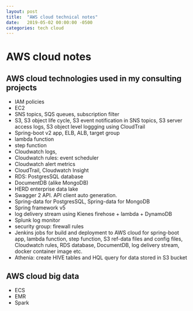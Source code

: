 ```yaml
---
layout: post
title:  "AWS cloud technical notes"
date:   2019-05-02 00:00:00 -0500
categories: tech cloud
---
```


# AWS cloud notes #

## AWS cloud technologies used in my consulting projects

- IAM policies
- EC2
- SNS topics, SQS queues, subscription filter
- S3, S3 object life cycle, S3 event notification in SNS topics, S3 server access logs, S3 object level loggging using CloudTrail
- Spring-boot v2 app, ELB, ALB, target group
- lambda function
- step function
- Cloudwatch logs, 
- Cloudwatch rules: event scheduler
- Cloudwatch alert metrics
- CloudTrail, Cloudwatch Insight
- RDS: PostgresSQL database
- DocumentDB (alike MongoDB)
- HERD enterprise data lake
- Swagger 2 API. API client auto generation.
- Spring-data for PostgresSQL, Spring-data for MongoDB
- Spring framework v5
- log delivery stream using Kienes firehose + lambda + DynamoDB
- Splunk log monitor
- security group: firewall rules
- Jenkins jobs for build and deployment to AWS cloud for spring-boot app, lambda function, step function, S3 ref-data files and config files, Cloudwatch rules, RDS database, DocumentDB, log delivery stream, docker container image etc.
- Athenia: create HIVE tables and HQL query for data stored in S3 bucket


## AWS cloud big data

- ECS
- EMR
- Spark

